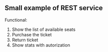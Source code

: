 ## Small example of REST service

Functional:  
1. Show the list of available seats
2. Purchase the ticket
3. Return ticket
4. Show stats with autorization